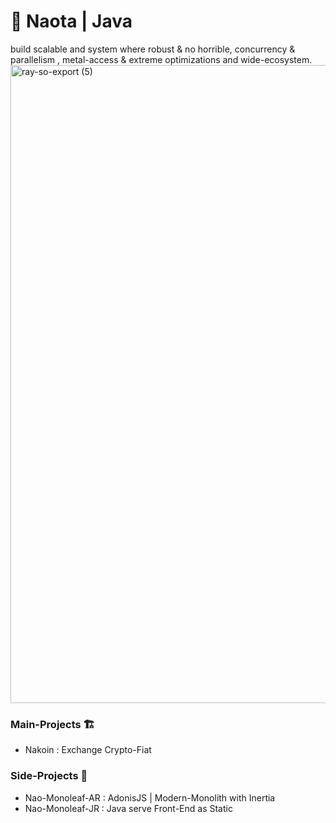 # 🎋 Naota | Java
build scalable and system where robust & no horrible, concurrency & parallelism , metal-access & extreme optimizations and wide-ecosystem.
<img width="2081" height="1021" alt="ray-so-export (5)" src="https://github.com/user-attachments/assets/ddd1cc89-fa00-4b57-ad54-87b1e9765280" />

### Main-Projects 🏗️
- Nakoin : Exchange Crypto-Fiat
### Side-Projects 🎏
- Nao-Monoleaf-AR : AdonisJS | Modern-Monolith with Inertia
- Nao-Monoleaf-JR : Java serve Front-End as Static
